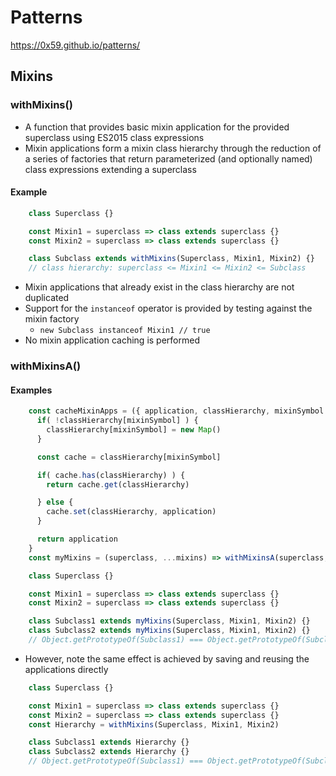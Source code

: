 # Patterns
https://0x59.github.io/patterns/
## Mixins
### withMixins()
- A function that provides basic mixin application for the provided superclass using ES2015 class expressions
- Mixin applications form a mixin class hierarchy through the reduction of a series of factories that return parameterized (and optionally named) class expressions extending a superclass
#### Example
```JavaScript
    class Superclass {}

    const Mixin1 = superclass => class extends superclass {}
    const Mixin2 = superclass => class extends superclass {}

    class Subclass extends withMixins(Superclass, Mixin1, Mixin2) {}
    // class hierarchy: superclass <= Mixin1 <= Mixin2 <= Subclass
```
- Mixin applications that already exist in the class hierarchy are not duplicated
- Support for the `instanceof` operator is provided by testing against the mixin factory
  - `new Subclass instanceof Mixin1 // true`
- No mixin application caching is performed
### withMixinsA()
#### Examples
```JavaScript
    const cacheMixinApps = ({ application, classHierarchy, mixinSymbol }) => {
      if( !classHierarchy[mixinSymbol] ) {
        classHierarchy[mixinSymbol] = new Map()
      }

      const cache = classHierarchy[mixinSymbol]

      if( cache.has(classHierarchy) ) {
        return cache.get(classHierarchy)

      } else {
        cache.set(classHierarchy, application)
      }

      return application
    }
    const myMixins = (superclass, ...mixins) => withMixinsA(superclass, mixins, [cacheMixinApps])

    class Superclass {}

    const Mixin1 = superclass => class extends superclass {}
    const Mixin2 = superclass => class extends superclass {}

    class Subclass1 extends myMixins(Superclass, Mixin1, Mixin2) {}
    class Subclass2 extends myMixins(Superclass, Mixin1, Mixin2) {}
    // Object.getPrototypeOf(Subclass1) === Object.getPrototypeOf(Subclass2) // true
```
- However, note the same effect is achieved by saving and reusing the applications directly
```JavaScript
    class Superclass {}

    const Mixin1 = superclass => class extends superclass {}
    const Mixin2 = superclass => class extends superclass {}
    const Hierarchy = withMixins(Superclass, Mixin1, Mixin2)

    class Subclass1 extends Hierarchy {}
    class Subclass2 extends Hierarchy {}
    // Object.getPrototypeOf(Subclass1) === Object.getPrototypeOf(Subclass2) // true
```
